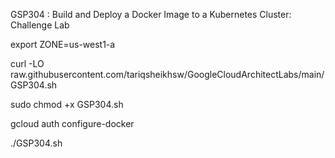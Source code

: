 GSP304 :  Build and Deploy a Docker Image to a Kubernetes Cluster: Challenge Lab 

export ZONE=us-west1-a

curl -LO raw.githubusercontent.com/tariqsheikhsw/GoogleCloudArchitectLabs/main/GSP304.sh

sudo chmod +x GSP304.sh

gcloud auth configure-docker

./GSP304.sh
